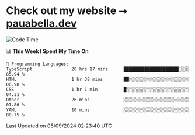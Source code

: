 # Check out my website ⭢ [pauabella.dev](https://pauabella.dev)

<!--START_SECTION:waka-->
![Code Time](http://img.shields.io/badge/Code%20Time-3%2C692%20hrs%2058%20mins-blue)

📊 **This Week I Spent My Time On** 

```text
💬 Programming Languages: 
TypeScript               20 hrs 17 mins      █████████████████████░░░░   85.94 % 
HTML                     1 hr 38 mins        ██░░░░░░░░░░░░░░░░░░░░░░░   06.98 % 
CSS                      1 hr 1 min          █░░░░░░░░░░░░░░░░░░░░░░░░   04.31 % 
Other                    26 mins             ░░░░░░░░░░░░░░░░░░░░░░░░░   01.86 % 
YAML                     10 mins             ░░░░░░░░░░░░░░░░░░░░░░░░░   00.75 % 
```


 Last Updated on 05/09/2024 02:23:40 UTC
<!--END_SECTION:waka-->
